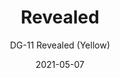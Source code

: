 ---
image_primary: "img/dg+revealed+art.jpg"
image_secondary: "img/DG+Yellow+Revealed+Install.jpg"
subtitle: "DG-11  Revealed  (Yellow)"
tags: 
  - "Wall Coverings"
title: "Revealed"
href: "http://www.areaenvironments.com/order/dg-11-revealed-yellow"
designer: "Doug Glovaski"
category: "Wall Coverings"
manufacturer: "Area Environments"
slug: "/manufacturers/area-environments/wall-coverings/doug-glovaski-revealed"
date: "2021-05-07"
---